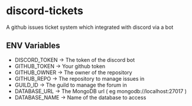 # discord-tickets
A github issues ticket system which integrated with discord via a bot

## ENV Variables
- DISCORD_TOKEN -> The token of the discord bot
- GITHUB_TOKEN -> Your github token
- GITHUB_OWNER -> The owner of the repository
- GITHUB_REPO -> The repository to manage issues in
- GUILD_ID -> The guild to manage the forum in
- DATABASE_URL -> The MongoDB url ( eg mongodb://localhost:27017 )
- DATABASE_NAME -> Name of the database to access